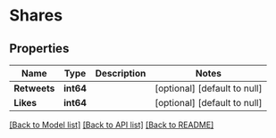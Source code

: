 # Shares

## Properties
Name | Type | Description | Notes
------------ | ------------- | ------------- | -------------
**Retweets** | **int64** |  | [optional] [default to null]
**Likes** | **int64** |  | [optional] [default to null]

[[Back to Model list]](../README.md#documentation-for-models) [[Back to API list]](../README.md#documentation-for-api-endpoints) [[Back to README]](../README.md)

